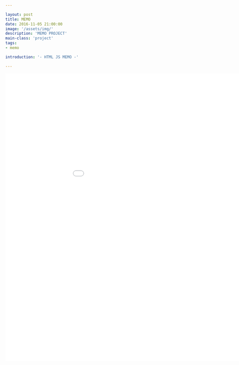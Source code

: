 ```yaml
---

layout: post
title: MEMO
date: 2016-11-05 21:00:00
image: '/assets/img/'
description: 'MEMO PROJECT'
main-class: 'project'
tags: 
- memo

introduction: '- HTML JS MEMO -'

---
```


<iframe width="1024" height="900" src="/project/memo/index.html" frameborder="0" allowfullscreen></iframe>
